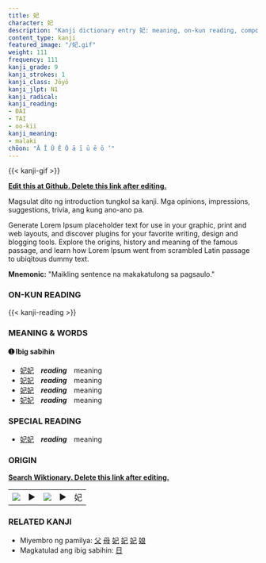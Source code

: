 ```yaml
---
title: 妃
character: 妃
description: "Kanji dictionary entry 妃: meaning, on-kun reading, compounds, origin, related kanji"
content_type: kanji
featured_image: "/妃.gif"
weight: 111
frequency: 111
kanji_grade: 9
kanji_strokes: 1
kanji_class: Jōyō
kanji_jlpt: N1
kanji_radical: 
kanji_reading: 
- DAI
- TAI
- oo-kii
kanji_meaning:
- malaki
chōon: "Ā Ī Ū Ē Ō ā ī ū ē ō ’"
---
```

[//]: # (Don't edit the line below. Kanji animated GIF code is automatically generated.)
{{< kanji-gif >}}

[//]: # (Edit below this line.)

**[Edit this at Github. Delete this link after editing.](https://github.com/tim0g/tim/tree/main/content/kanji/妃/index.md)**

Magsulat dito ng introduction tungkol sa kanji. Mga opinions, impressions, suggestions, trivia, ang kung ano-ano pa.

Generate Lorem Ipsum placeholder text for use in your graphic, print and web layouts, and discover plugins for your favorite writing, design and blogging tools. Explore the origins, history and meaning of the famous passage, and learn how Lorem Ipsum went from scrambled Latin passage to ubiqitous dummy text.
 
**Mnemonic:** "Maikling sentence na makakatulong sa pagsaulo."

### ON-KUN READING

[//]: # (Don't edit the line below. ON-KUN READING code is automatically generated.)
{{< kanji-reading >}}

### MEANING & WORDS

#### ➊ **Ibig sabihin**
  - [妃](../妃)[妃](../妃)　***reading***　meaning
  - [妃](../妃)[妃](../妃)　***reading***　meaning
  - [妃](../妃)[妃](../妃)　***reading***　meaning
  - [妃](../妃)[妃](../妃)　***reading***　meaning

### SPECIAL READING
  - [妃](../妃)[妃](../妃)　***reading***　meaning

### ORIGIN

**[Search Wiktionary. Delete this link after editing.](https://wiktionary.org/wiki/妃)**
<table class="kanji-table"><tr><td>
<img src="60px-妃-bronze.svg.png">
</td><td>▶</td><td>
<img src="60px-妃-oracle.svg.png">
</td><td>▶</td>
<td class="kanji-origin">妃</td>
</tr></table>

### RELATED KANJI
- Miyembro ng pamilya: [父](../父) [母](../母) [妃](../妃) [妃](../妃) [妃](../妃) [娘](../娘)
- Magkatulad ang ibig sabihin: [日](../日)
